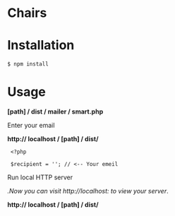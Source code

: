 # Chairs



# Installation

```$ npm install```

# Usage

**[path] / dist / mailer / smart.php**

Enter your email

**http:// localhost / [path] / dist/**

```
 <?php 

 $recipient = ''; // <-- Your emeil
```
Run local HTTP server

<em>.Now you can visit http://localhost: to view your server</em>.

**http:// localhost / [path] / dist/**



